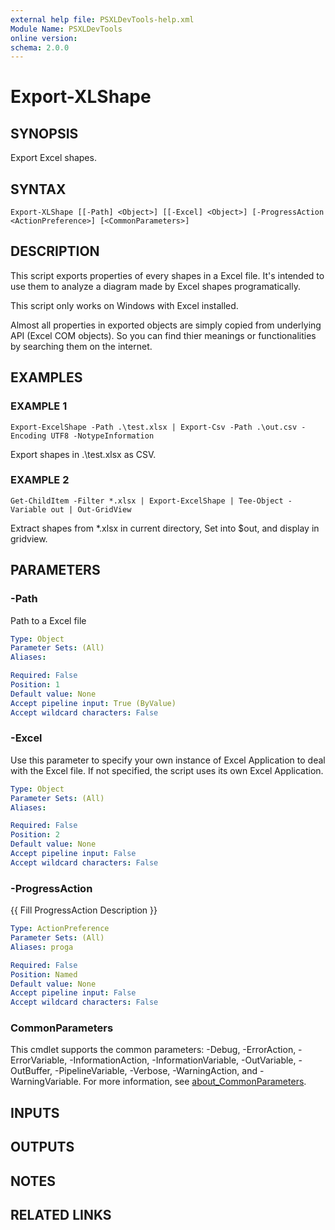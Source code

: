 ```yaml
---
external help file: PSXLDevTools-help.xml
Module Name: PSXLDevTools
online version:
schema: 2.0.0
---
```


# Export-XLShape

## SYNOPSIS

Export Excel shapes.

## SYNTAX

```
Export-XLShape [[-Path] <Object>] [[-Excel] <Object>] [-ProgressAction <ActionPreference>] [<CommonParameters>]
```

## DESCRIPTION

This script exports properties of every shapes in a Excel file.
It's intended to use them to analyze a diagram made by Excel shapes programatically.

This script only works on Windows with Excel installed.

Almost all properties in exported objects are simply copied from underlying API (Excel COM objects).
So you can find thier meanings or functionalities by searching them on the internet.

## EXAMPLES

### EXAMPLE 1

```
Export-ExcelShape -Path .\test.xlsx | Export-Csv -Path .\out.csv -Encoding UTF8 -NotypeInformation
```

Export shapes in .\test.xlsx as CSV.

### EXAMPLE 2

```
Get-ChildItem -Filter *.xlsx | Export-ExcelShape | Tee-Object -Variable out | Out-GridView
```

Extract shapes from *.xlsx in current directory, Set into $out, and display in gridview.

## PARAMETERS

### -Path

Path to a Excel file

```yaml
Type: Object
Parameter Sets: (All)
Aliases:

Required: False
Position: 1
Default value: None
Accept pipeline input: True (ByValue)
Accept wildcard characters: False
```

### -Excel

Use this parameter to specify your own instance of Excel Application to deal with the Excel file.
If not specified, the script uses its own Excel Application.

```yaml
Type: Object
Parameter Sets: (All)
Aliases:

Required: False
Position: 2
Default value: None
Accept pipeline input: False
Accept wildcard characters: False
```

### -ProgressAction

{{ Fill ProgressAction Description }}

```yaml
Type: ActionPreference
Parameter Sets: (All)
Aliases: proga

Required: False
Position: Named
Default value: None
Accept pipeline input: False
Accept wildcard characters: False
```

### CommonParameters

This cmdlet supports the common parameters: -Debug, -ErrorAction, -ErrorVariable, -InformationAction, -InformationVariable, -OutVariable, -OutBuffer, -PipelineVariable, -Verbose, -WarningAction, and -WarningVariable. For more information, see [about_CommonParameters](http://go.microsoft.com/fwlink/?LinkID=113216).

## INPUTS

## OUTPUTS

## NOTES

## RELATED LINKS
